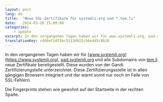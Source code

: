 ```yaml
---
layout: post
lang: de
title:  "Neue SSL-Zertifikate für systemli.org und *.tem.li"
date:   2014-03-26 15:00:00
categories:
    - update
excerpt: In den vergangenen Tagen haben wir für www.systemli.org, pad.systemli.org und alle Subdomains von tem.li neue Zertifikate bereitgestellt. Diese wurden von der Gandi Zertifizierungstelle unterzeichnet. Diese Zertifizierungsstelle ist in allen gängigen Browsern integriert und der warnt somit nur noch im Falle von SSL-Fehlern.
translationKey: cdd0ef1df5bc5113d922c56e445c8b10
---
```


In den vergangenen Tagen haben wir für [www.systemli.org](https://www.systemli.org), [pad.systemli.org](https://pad.systemlli.org) und alle Subdomains von [tem.li](https://tem.li) neue Zertifikate bereitgestellt. Diese wurden von der Gandi Zertifizierungstelle unterzeichnet. Diese Zertifizierungsstelle ist in allen gängigen Browsern integriert und der warnt somit nur noch im Falle von SSL-Fehlern.

Die Fingerprints stehen wie gewohnt auf der Startseite in der rechten Spalte.
